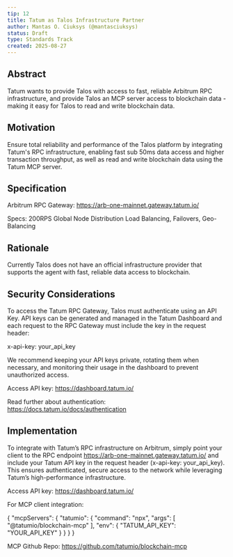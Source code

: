 ```yaml
---
tip: 12
title: Tatum as Talos Infrastructure Partner
author: Mantas O. Ciuksys (@mantasciuksys)
status: Draft
type: Standards Track
created: 2025-08-27
---
```


## Abstract

Tatum wants to provide Talos with access to fast, reliable Arbitrum RPC infrastructure, and provide Talos an MCP server access to blockchain data - making it easy for Talos to read and write blockchain data.

## Motivation

Ensure total reliability and performance of the Talos platform by integrating Tatum's RPC infrastructure, enabling fast sub 50ms data access and higher transaction throughput, as well as read and write blockchain data using the Tatum MCP server.

## Specification

Arbitrum RPC Gateway: https://arb-one-mainnet.gateway.tatum.io/

Specs: 
200RPS 
Global Node Distribution
Load Balancing, Failovers, Geo-Balancing

## Rationale

Currently Talos does not have an official infrastructure provider that supports the agent with fast, reliable data access to blockchain. 

## Security Considerations

To access the Tatum RPC Gateway, Talos must authenticate using an API Key.
API keys can be generated and managed in the Tatum Dashboard and each request to the RPC Gateway must include the key in the request header:

x-api-key: your_api_key

We recommend keeping your API keys private, rotating them when necessary, and monitoring their usage in the dashboard to prevent unauthorized access.

Access API key: https://dashboard.tatum.io/

Read further about authentication: https://docs.tatum.io/docs/authentication



## Implementation

To integrate with Tatum’s RPC infrastructure on Arbitrum, simply point your client to the RPC endpoint https://arb-one-mainnet.gateway.tatum.io/ and include your Tatum API key in the request header (x-api-key: your_api_key). This ensures authenticated, secure access to the network while leveraging Tatum’s high-performance infrastructure.

Access API key: https://dashboard.tatum.io/

For MCP client integration: 

{
  "mcpServers": {
    "tatumio": {
      "command": "npx",
      "args": [
        "@tatumio/blockchain-mcp"
      ],
      "env": {
        "TATUM_API_KEY": "YOUR_API_KEY"
      }
    }
  }
}

MCP Github Repo: https://github.com/tatumio/blockchain-mcp